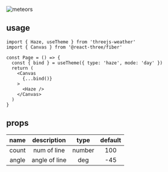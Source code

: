 ![meteors](https://user-images.githubusercontent.com/6839576/130325909-4cc4b47c-7eb3-4b3a-b643-ded36d627a9c.png)

## usage

```tsx
import { Haze, useTheme } from 'threejs-weather'
import { Canvas } from '@react-three/fiber'

const Page = () => {
  const { bind } = useTheme({ type: 'haze', mode: 'day' })
  return (
    <Canvas
      {...bind()}
    >
      <Haze />
    </Canvas>
  )
}
```

## props

| name  |          description          |  type  | default |
| :---: | :---------------------------: | :----: | :-----: |
| count |  num of line  | number |   100   |
| angle | angle of line |  deg   |   -45   |